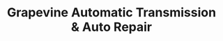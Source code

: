 ---
title: "Grapevine Automatic Transmission & Auto Repair"
url: /grapevine/grapevine-automatic-transmission-und-auto-repair/
shop: Türen
---